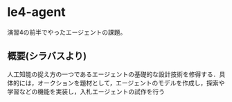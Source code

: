 # le4-agent

演習4の前半でやったエージェントの課題。

## 概要(シラバスより)
人工知能の捉え方の一つであるエージェントの基礎的な設計技術を修得する．具体的には，オークションを題材として，エージェントのモデルを作成し，探索や学習などの機能を実装し，入札エージェントの試作を行う
